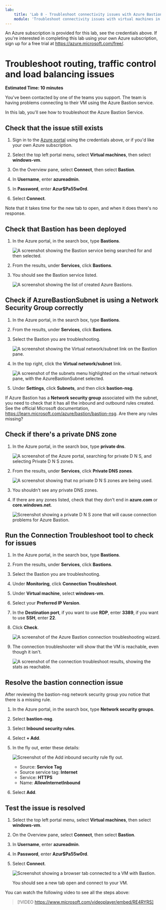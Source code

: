 ```yaml
---
lab:
    title: 'Lab 8 - Troubleshoot connectivity issues with Azure Bastion'
    module: 'Troubleshoot connectivity issues with virtual machines in Microsoft Azure'
---
```


An Azure subscription is provided for this lab, see the credentials above. If you're interested in completing this lab using your own Azure subscription, sign up for a free trial at <https://azure.microsoft.com/free/>.

# Troubleshoot routing, traffic control and load balancing issues

**Estimated Time: 10 minutes**

You've been contacted by one of the teams you support. The team is having problems connecting to their VM using the Azure Bastion service.

In this lab, you'll see how to troubleshoot the Azure Bastion Service.

## Check that the issue still exists

1. Sign in to the [Azure portal](https://portal.azure.com) using the credentials above, or if you'd like your own Azure subscription.

1. Select the top left portal menu, select **Virtual machines**, then select **windows-vm**.

1. On the Overview pane, select **Connect**, then select **Bastion**.

1. In **Username**, enter **azureadmin**.

1. In **Password**, enter **Azur$Pa55w0rd**.

1. Select **Connect**.

Note that it takes time for the new tab to open, and when it does there's no response.

## Check that Bastion has been deployed

1. In the Azure portal, in the search box, type **Bastions**.

   ![A screenshot showing the Bastion service being searched for and then selected.](../media/check-bastion-setup.png)

1. From the results, under **Services**, click **Bastions**.

1. You should see the Bastion service listed.

   ![A screenshot showing the list of created Azure Bastions.](../media/bastion-list.png)

## Check if AzureBastionSubnet is using a Network Security Group correctly

1. In the Azure portal, in the search box, type **Bastions**.

1. From the results, under **Services**, click **Bastions**.

1. Select the Bastion you are troubleshooting.

   ![A screenshot showing the Virtual network/subnet link on the Bastion pane.](../media/mod8-cbastion-subnet.png)

1. In the top right, click the **Virtual network/subnet** link.

   ![A screenshot of the subnets menu highlighted on the virtual network pane, with the AzureBastionSubnet selected.](../media/virtual-network-subnets.png)

1. Under **Settings**, click **Subnets**, and then click **bastion-nsg**.

If Azure Bastion has a **Network security group** associated with the subnet, you need to check that it has all the inbound and outbound rules created. See the official Microsoft documentation, https://learn.microsoft.com/azure/bastion/bastion-nsg. Are there any rules missing?

## Check if there's a private DNS zone

1. In the Azure portal, in the search box, type **private dns**.

   ![A screenshot of the Azure portal, searching for private D N S, and selecting Private D N S zones.](../media/private-zones.png)

1. From the results, under **Services**, click **Private DNS zones**.

   ![A screenshot showing that no private D N S zones are being used.](../media/no-private-zones.png)

1. You shouldn't see any private DNS zones.

1. If there are any zones listed, check that they don't end in **azure.com** or **core.windows.net**.

   ![Screenshot showing a private D N S zone that will cause connection problems for Azure Bastion.](../media/invalid-private-zone.png)

## Run the Connection Troubleshoot tool to check for issues

1. In the Azure portal, in the search box, type **Bastions**.

1. From the results, under **Services**, click **Bastions**.

1. Select the Bastion you are troubleshooting.

1. Under **Monitoring**, click **Connection Troubleshoot**.

1. Under **Virtual machine**, select **windows-vm**.

1. Select your **Preferred IP Version**.

1. In the **Destination port**, if you want to use **RDP**, enter **3389**, if you want to use **SSH**, enter **22**.

1. Click **Check**.

    ![A screenshot of the Azure Bastion connection troubleshooting wizard.](../media/connection-troubleshooting-wizard.png)

1. The connection troubleshooter will show that the VM is reachable, even though it isn't.

    ![A screenshot of the connection troubleshoot results, showing the stats as reachable.](../media/troubleshooot-results.png)


## Resolve the bastion connection issue

After reviewing the bastion-nsg network security group you notice that there is a missing rule.

1. In the Azure portal, in the search box, type **Network security groups**.
1. Select **bastion-nsg**.
1. Select **Inbound security rules**.
1. Select **+ Add**.
1. In the fly out, enter these details:

    ![Screenshot of the Add inbound security rule fly out.](../media/mod8-new-security-rule.png)

    - Source: **Service Tag**
    - Source service tag: **Internet**
    - Service: **HTTPS**
    - Name: **AllowInternetInbound**

1. Select **Add**.

## Test the issue is resolved

1. Select the top left portal menu, select **Virtual machines**, then select **windows-vm**.

1. On the Overview pane, select **Connect**, then select **Bastion**.

1. In **Username**, enter **azureadmin**.

1. In **Password**, enter **Azur$Pa55w0rd**.

1. Select **Connect**.

    ![Screenshot showing a browser tab connected to a VM with Bastion.](../media/mod8-bastion-connected.png)

    You should see a new tab open and connect to your VM.

You can watch the following video to see all the steps above:

> [!VIDEO https://www.microsoft.com/videoplayer/embed/RE4RYRS]
